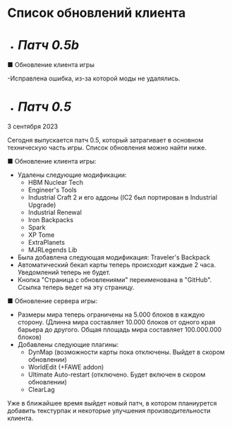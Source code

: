 # Список обновлений клиента

* # *Патч 0.5b*
 ■ Обновление клиента игры
 
 -Исправлена ошибка, из-за которой моды не удалялись.

* # *Патч 0.5*

3 сентября 2023

Сегодня выпускается патч 0.5, который затрагивает в основном техническую часть игры. Список обновления можно найти ниже.

■ Обновление клиента игры:
- Удалены следующие модификации: 
    * HBM Nuclear Tech
    * Engineer's Tools
    * Industrial Craft 2 и его аддоны (IC2 был портирован в Industrial Upgrade)
    * Industrial Renewal
    * Iron Backpacks
    * Spark
    * XP Tome
    * ExtraPlanets
    * MJRLegends Lib
- Была добавлена следующая модификация: Traveler's Backpack
- Автоматический бекап карты теперь происходит каждые 2 часа. Уведомлений теперь не будет.
- Кнопка "Страница с обновлениями" переименована в "GitHub". Ссылка теперь ведет на эту страницу.

■ Обновление сервера игры:
- Размеры мира теперь ограничены на 5.000 блоков в каждую сторону.
(Длинна мира составляет 10.000 блоков от одного края барьера до другого. Общая площадь мира составляет 100.000.000 блоков)
- Добавлены следующие плагины:
    * DynMap (возможности карты пока отключены. Выйдет в скором обновлении)
    * WorldEdit (+FAWE addon)
    * Ultimate Auto-restart (отключено. Будет включен в скором обновлении)
    * ClearLag

Уже в ближайшее время выйдет новый патч, в котором планиурется добавить текстурпак и некоторые улучшения производительности клиента.
